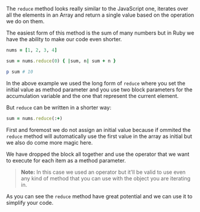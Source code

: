 The `reduce` method looks really similar to the JavaScript one, iterates over all the elements in an Array and return a single value based on the operation we do on them.

The easiest form of this method is the sum of many numbers but in Ruby we have the ability to make our code even shorter.
```ruby
nums = [1, 2, 3, 4]

sum = nums.reduce(0) { |sum, n| sum + n }

p sum # 10
```

In the above example we used the long form of `reduce` where you set the initial value as method parameter and you use two block parameters for the accumulation variable and the one that represent the current element.

But `reduce` can be written in a shorter way:
```ruby
sum = nums.reduce(:+)
```

First and foremost we do not assign an initial value because if ommited the `reduce` method will automatically use the first value in the array as initial but we also do come more magic here.

We have dropped the block all together and use the operator that we want to execute for each item as a method parameter.

> **Note:** In this case we used an operator but it'll be valid to use even any kind of method that you can use with the object you are iterating in.

As you can see the `reduce` method have great potential and we can use it to simplify your code.